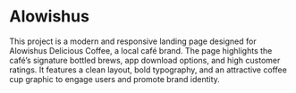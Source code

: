 # Alowishus
This project is a modern and responsive landing page designed for Alowishus Delicious Coffee, a local café brand. The page highlights the café’s signature bottled brews, app download options, and high customer ratings. It features a clean layout, bold typography, and an attractive coffee cup graphic to engage users and promote brand identity.
